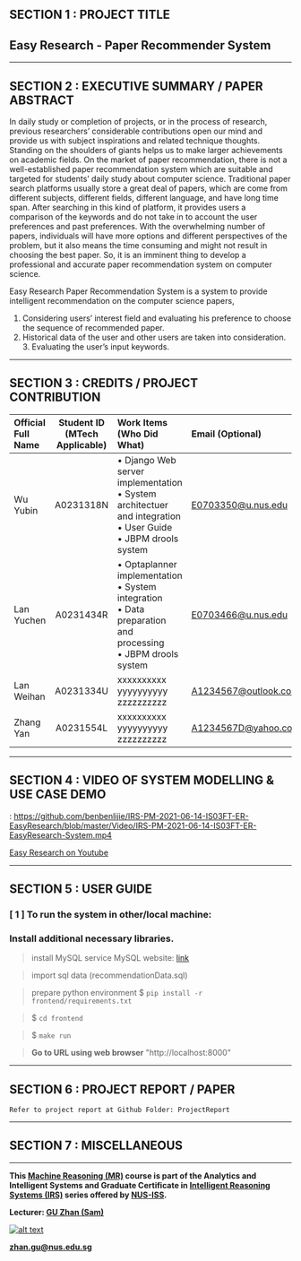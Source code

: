 
## SECTION 1 : PROJECT TITLE
## Easy Research - Paper Recommender System

---

## SECTION 2 : EXECUTIVE SUMMARY / PAPER ABSTRACT

In daily study or completion of projects, or in the process of research, previous researchers’ considerable contributions open our mind and provide us with subject inspirations and related technique thoughts. Standing on the shoulders of giants helps us to make larger achievements on academic fields. On the market of paper recommendation, there is not a well-established paper recommendation system which are suitable and targeted for students’ daily study about computer science. Traditional paper search platforms usually store a great deal of papers, which are come from different subjects, different fields, different language, and have long time span. After searching in this kind of platform, it provides users a comparison of the keywords and do not take in to account the user preferences and past preferences. With the overwhelming number of papers, individuals will have more options and different perspectives of the problem, but it also means the time consuming and might not result in choosing the best paper. So, it is an imminent thing to develop a professional and accurate paper recommendation system on computer science.

Easy Research Paper Recommendation System is a system to provide intelligent recommendation on the computer science papers,
1. Considering users’ interest field and evaluating his preference to choose the sequence of recommended
paper.
2. Historical data of the user and other users are taken into consideration. 3. Evaluating the user’s input keywords.

---

## SECTION 3 : CREDITS / PROJECT CONTRIBUTION

| Official Full Name  | Student ID (MTech Applicable)  | Work Items (Who Did What) | Email (Optional) |
| :------------ |:---------------:| :-----| :-----|
| Wu Yubin | A0231318N | • Django Web server implementation <br>• System architectuer and integration<br>• User Guide <br>• JBPM drools system | E0703350@u.nus.edu |
| Lan Yuchen | A0231434R | • Optaplanner implementation <br>• System integration<br>• Data preparation and processing<br>• JBPM drools system | E0703466@u.nus.edu |
| Lan Weihan | A0231334U | xxxxxxxxxx yyyyyyyyyy zzzzzzzzzz| A1234567@outlook.com
| Zhang Yan | A0231554L | xxxxxxxxxx yyyyyyyyyy zzzzzzzzzz| A1234567D@yahoo.com |

---

## SECTION 4 : VIDEO OF SYSTEM MODELLING & USE CASE DEMO

<Github File Link> : <https://github.com/benbenlijie/IRS-PM-2021-06-14-IS03FT-ER-EasyResearch/blob/master/Video/IRS-PM-2021-06-14-IS03FT-ER-EasyResearch-System.mp4>

[Easy Research on Youtube](https://youtu.be/oqF29D1ApXs "System Design")

---

## SECTION 5 : USER GUIDE

### [ 1 ] To run the system in other/local machine:
### Install additional necessary libraries. 

> install MySQL service
MySQL website: [link](https://dev.mysql.com/doc/mysql-installation-excerpt/5.7/en/)

> import sql data (recommendationData.sql)

> prepare python environment
$ `pip install -r frontend/requirements.txt`

> $ `cd frontend`

> $ `make run`

> **Go to URL using web browser** "http://localhost:8000"

---
## SECTION 6 : PROJECT REPORT / PAPER

`Refer to project report at Github Folder: ProjectReport`


[project report]: https://github.com/benbenlijie/IRS-PM-2021-06-14-IS03FT-ER-EasyResearch/blob/master/ProjectReport/project_report_paper_recommendation.pdf	"report pdf"



---
## SECTION 7 : MISCELLANEOUS

---

**This [Machine Reasoning (MR)](https://www.iss.nus.edu.sg/executive-education/course/detail/machine-reasoning "Machine Reasoning") course is part of the Analytics and Intelligent Systems and Graduate Certificate in [Intelligent Reasoning Systems (IRS)](https://www.iss.nus.edu.sg/stackable-certificate-programmes/intelligent-systems "Intelligent Reasoning Systems") series offered by [NUS-ISS](https://www.iss.nus.edu.sg "Institute of Systems Science, National University of Singapore").**

**Lecturer: [GU Zhan (Sam)](https://www.iss.nus.edu.sg/about-us/staff/detail/201/GU%20Zhan "GU Zhan (Sam)")**

[![alt text](https://www.iss.nus.edu.sg/images/default-source/About-Us/7.6.1-teaching-staff/sam-website.tmb-.png "Let's check Sam' profile page")](https://www.iss.nus.edu.sg/about-us/staff/detail/201/GU%20Zhan)

**zhan.gu@nus.edu.sg**
